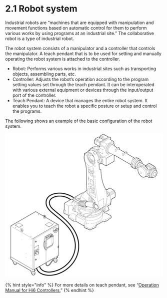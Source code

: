 # 2.1 Robot system

Industrial robots are “machines that are equipped with manipulation and movement functions based on automatic control for them to perform various works by using programs at an industrial site.” The collaborative robot is a type of industrial robot.

The robot system consists of a manipulator and a controller that controls the manipulator. A teach pendant that is to be used for setting and manually operating the robot system is attached to the controller.

* Robot: Performs various works in industrial sites such as transporting objects, assembling parts, etc.
* Controller: Adjusts the robot’s operation according to the program setting values set through the teach pendant. It can be interoperated with various external equipment or devices through the input/output port of the controller. 
* Teach Pendant: A device that manages the entire robot system. It enables you to teach the robot a specific posture or setup and control the programs.

The following shows an example of the basic configuration of the robot system.

![Basic Configuration of the Vertical Articulated Robot System ](../_assets/image_285.png)


{% hint style="info" %}
For more details on teach pendant, see “[Operation Manual for Hi6 Controllers.](https://hyundai-robotics.gitbook.io/hi6-operation-manual/v/op-english/)”
{% endhint %}

